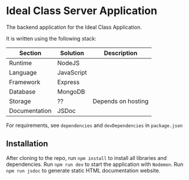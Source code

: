 # Ideal Class  Server Application

The backend application for the Ideal Class Application.

It is written using the following stack:

| Section   	          | Solution   	    | Description        |
|----------------------|-----------------|--------------------|
| Runtime   	          | NodeJS     	    ||
| Language  	          | JavaScript 	    ||
| Framework 	          | Express    	    ||
| Database  	          | MongoDB    	    ||
| Storage      	       | ??         	    | Depends on hosting |
| Documentation      	 | JSDoc         	 |  |

For requirements, see `dependencies` and `devDependencies` in `package.json`

## Installation 
After cloning to the repo, run `npm install` to install all libraries and dependencies.
Run `npm run dev` to start the application with `Nodemon`. Run `npm run jsdoc` to generate static HTML documentation website. 
